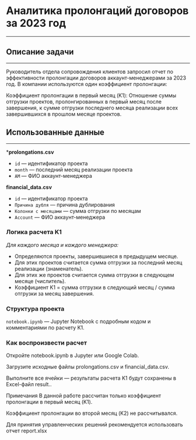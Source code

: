 # Аналитика пролонгаций договоров за 2023 год
____
  
## Описание задачи
____
Руководитель отдела сопровождения клиентов запросил отчет по эффективности пролонгации договоров аккаунт-менеджерами за 2023 год. В компании используются один коэффициент пролонгации:

Коэффициент пролонгации в первый месяц (K1):
Отношение суммы отгрузки проектов, пролонгированных в первый месяц после завершения, к сумме отгрузки последнего месяца реализации всех завершившихся в прошлом месяце проектов.

## Использованные данные
____

***prolongations.csv**
- `id` — идентификатор проекта
- `month` — последний месяц реализации проекта
- `AM` — ФИО аккаунт-менеджера

**financial_data.csv**
- `id` — идентификатор проекта
- `Причина дубля` — причина дублирования
- `Колонки с месяцами` — сумма отгрузки по месяцам
- `Account` — ФИО аккаунт-менеджера

### Логика расчета K1

*Для каждого месяца и каждого менеджера:*

- Определяются проекты, завершившиеся в предыдущем месяце.
- Для этих проектов считается сумма отгрузки за последний месяц реализации (знаменатель).
- Для этих же проектов считается сумма отгрузки в следующем месяце (числитель).
- Коэффициент K1 = сумма отгрузки в следующий месяц / сумма отгрузки за месяц завершения.

### Структура проекта
`notebook.ipynb` — Jupyter Notebook с подробным кодом и комментариями по расчету K1.

### Как воспроизвести расчет
Откройте notebook.ipynb в Jupyter или Google Colab.

Загрузите исходные файлы prolongations.csv и financial_data.csv.

Выполните все ячейки — результаты расчета K1 будут сохранены в Excel-файл result..

Примечания
В данной работе рассчитан только коэффициент пролонгации в первый месяц (K1).

Коэффициент пролонгации во второй месяц (K2) не рассчитывался.

Для принятия управленческих решений рекомендуется использовать отчет report.xlsx